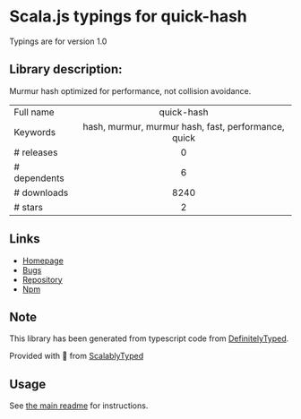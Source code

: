 
# Scala.js typings for quick-hash

Typings are for version 1.0

## Library description:
Murmur hash optimized for performance, not collision avoidance.

|                    |                 |
| ------------------ | :-------------: |
| Full name          | quick-hash |
| Keywords           | hash, murmur, murmur hash, fast, performance, quick |
| # releases         | 0 |
| # dependents       | 6 |
| # downloads        | 8240 |
| # stars            | 2 |

## Links
- [Homepage](https://github.com/vigour-io/quick-hash#readme)
- [Bugs](https://github.com/vigour-io/quick-hash/issues)
- [Repository](https://github.com/vigour-io/quick-hash)
- [Npm](https://www.npmjs.com/package/quick-hash)
    


## Note
This library has been generated from typescript code from [DefinitelyTyped](https://definitelytyped.org).

Provided with :purple_heart: from [ScalablyTyped](https://github.com/oyvindberg/ScalablyTyped)

## Usage
See [the main readme](../../readme.md) for instructions.


